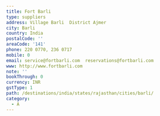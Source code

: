 ```yaml
---
title: Fort Barli
type: suppliers
address: Village Barli  District Ajmer
city: Barli
country: India
postalCode: ''
areaCode: '141'
phone: 220 0770, 236 0717
mobile: 0
email: service@fortbarli.com  reservations@fortbarli.com
www: http://www.fortbarli.com
note: ''
bookThrough: 0
currency: INR
gstType: 1
path: /destinations/india/states/rajasthan/cities/barli/
category:
  - A
---
```



